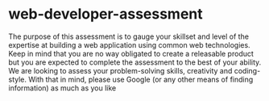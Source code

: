 # web-developer-assessment
The purpose of this assessment is to gauge your skillset and level of the expertise at building a web application using common web technologies. Keep in mind that you are no way obligated to create a releasable product but you are expected to complete the assessment to the best of your ability. We are looking to assess your problem-solving skills, creativity and coding-style. With that in mind, please use Google (or any other means of finding information) as much as you like
